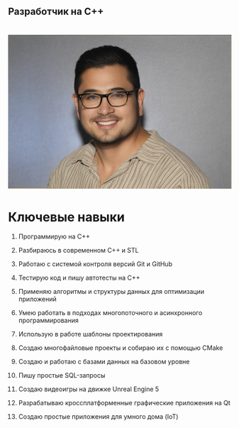 ## Разработчик на С++

# ![Фото](images/me.jpg) 

# Ключевые навыки

1. Программирую на С++

2. Разбираюсь в современном С++ и STL

3. Работаю с системой контроля версий Git и GitHub

4. Тестирую код и пишу автотесты на С++

5. Применяю алгоритмы и структуры данных для оптимизации приложений

6. Умею работать в подходах многопоточного и асинхронного программирования

7. Использую в работе шаблоны проектирования

8. Создаю многофайловые проекты и собираю их с помощью CMake

9. Создаю и работаю с базами данных на базовом уровне

10. Пишу простые SQL-запросы

11. Создаю видеоигры на движке Unreal Engine 5

12. Разрабатываю кроссплатформенные графические приложения на Qt

13. Создаю простые приложения для умного дома (IoT)